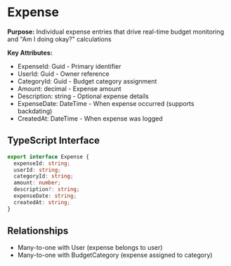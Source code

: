 # Expense

**Purpose:** Individual expense entries that drive real-time budget monitoring and "Am I doing okay?" calculations

**Key Attributes:**
- ExpenseId: Guid - Primary identifier
- UserId: Guid - Owner reference
- CategoryId: Guid - Budget category assignment
- Amount: decimal - Expense amount
- Description: string - Optional expense details
- ExpenseDate: DateTime - When expense occurred (supports backdating)
- CreatedAt: DateTime - When expense was logged

## TypeScript Interface

```typescript
export interface Expense {
  expenseId: string;
  userId: string;
  categoryId: string;
  amount: number;
  description?: string;
  expenseDate: string;
  createdAt: string;
}
```

## Relationships

- Many-to-one with User (expense belongs to user)
- Many-to-one with BudgetCategory (expense assigned to category)
